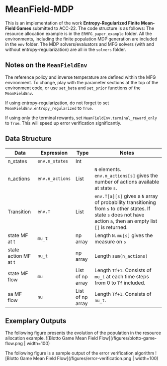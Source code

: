 # MeanField-MDP
This is an implementation of the work **Entropy-Regularized Finite Mean-Field Games** submitted to ACC-22. 
The code structure is as follows: 
The resource allocation example is in the ``ERMFG_paper_example`` folder.
All the environments, including the finite population MDP generation are included in the ``env`` folder. 
The MDP solvers/evaluators and MFG solvers (with and without entropy-regularization) are all in the ``solvers`` folder.

## Notes on the ``MeanFieldEnv``
The reference policy and inverse temperature are defined within the MFG environment. 
To change, play with the parameter sections at the top of the environment code, or use ``set_beta`` and ``set_prior`` functions of the ``MeanFieldEnv``.

If using entropy-regularization, do not forget to set ``MeanFieldEnv.entropy_regularized`` to ``True``.

If using only the terminal rewards, set ``MeanFieldEnv.terminal_reward_only`` to ``True``. This will speed up error verification significantly.


## Data Structure
Data            |Expression         |Type           |Notes
---             |---                |---            |---
n_states        |`env.n_states`     |Int            |
n_actions       |`env.n_actions`    |List           |`N` elements. `env.n_actions[s]` gives the number of actions available at state `s`. 
Transition      |`env.T`            |List           |`env.T[a][s]` gives a `N` array of probability transitioning from `s` to other states. If state `s` does not have action `a`, then an empty list `[]` is returned.
state MF at t   |`mu_t`             |np array       |Length `N`. `mu[s]` gives the measure on `s`
state action MF at t|`nu_t`         |np array       |Length `sum(n_actions)`
state MF flow   |`mu`               |List of np array|Length `Tf+1`. Consists of `mu_t` at each time steps from 0 to `Tf` included.
sa MF flow      |`nu`               |List of np array|Length `Tf+1`. Consists of `nu_t`.

## Exemplary Outputs
The following figure presents the evolution of the population in the resource allocation example.
![Blotto Game Mean Field Flow](/figures/blotto-game-flow.png | width=100)

The following figure is a sample output of the error verification algorithm
![Blotto Game Mean Field Flow](/figures/error-verification.png | width=100)
